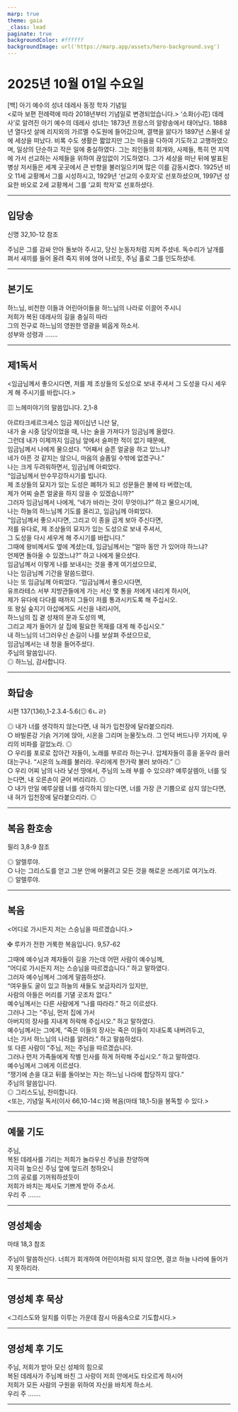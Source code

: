 ```yaml
---
marp: true
theme: gaia
_class: lead
paginate: true
backgroundColor: #ffffff
backgroundImage: url('https://marp.app/assets/hero-background.svg')
---
```


# 2025년 10월 01일 수요일

[백] 아기 예수의 성녀 데레사 동정 학자 기념일  
<로마 보편 전례력에 따라 2018년부터 기념일로 변경되었습니다.>
‘소화(小花) 데레사’로 알려진 아기 예수의 데레사 성녀는 1873년 프랑스의 알랑송에서 태어났다. 1888년 열다섯 살에 리지외의 가르멜 수도원에 들어갔으며, 결핵을 앓다가 1897년 스물네 살에 세상을 떠났다. 비록 수도 생활은 짧았지만 그는 마음을 다하여 기도하고 고행하였으며, 일상의 단순하고 작은 일에 충실하였다. 그는 죄인들의 회개와, 사제들, 특히 먼 지역에 가서 선교하는 사제들을 위하여 끊임없이 기도하였다.
그가 세상을 떠난 뒤에 발표된 병상 저서들은 세계 곳곳에서 큰 반향을 불러일으키며 많은 이를 감동시켰다. 1925년 비오 11세 교황께서 그를 시성하시고, 1929년 ‘선교의 수호자’로 선포하셨으며, 1997년 성 요한 바오로 2세 교황께서 그를 ‘교회 학자’로 선포하셨다.




---

## 입당송

신명 32,10-12 참조

주님은 그를 감싸 안아 돌보아 주시고, 당신 눈동자처럼 지켜 주셨네. 독수리가 날개를 펴서 새끼를 들어 올려 죽지 위에 얹어 나르듯, 주님 홀로 그를 인도하셨네.  
  


---

## 본기도

하느님, 비천한 이들과 어린아이들을 하느님의 나라로 이끌어 주시니  
저희가 복된 데레사의 길을 충실히 따라  
그의 전구로 하느님의 영원한 영광을 뵈옵게 하소서.  
성부와 성령과 …….  
  


---

## 제1독서

<임금님께서 좋으시다면, 저를 제 조상들의 도성으로 보내 주셔서 그 도성을 다시 세우게 해 주시기를 바랍니다.>

▥ 느헤미야기의 말씀입니다. 2,1-8

아르타크세르크세스 임금 제이십년 니산 달,  
내가 술 시중 담당이었을 때, 나는 술을 가져다가 임금님께 올렸다.  
그런데 내가 이제까지 임금님 앞에서 슬퍼한 적이 없기 때문에,  
임금님께서 나에게 물으셨다. “어째서 슬픈 얼굴을 하고 있느냐?  
네가 아픈 것 같지는 않으니, 마음의 슬픔일 수밖에 없겠구나.”  
나는 크게 두려워하면서, 임금님께 아뢰었다.  
“임금님께서 만수무강하시기를 빕니다.  
제 조상들의 묘지가 있는 도성은 폐허가 되고 성문들은 불에 타 버렸는데,  
제가 어찌 슬픈 얼굴을 하지 않을 수 있겠습니까?”  
그러자 임금님께서 나에게, “네가 바라는 것이 무엇이냐?” 하고 물으시기에,  
나는 하늘의 하느님께 기도를 올리고, 임금님께 아뢰었다.  
“임금님께서 좋으시다면, 그리고 이 종을 곱게 보아 주신다면,  
저를 유다로, 제 조상들의 묘지가 있는 도성으로 보내 주셔서,  
그 도성을 다시 세우게 해 주시기를 바랍니다.”  
그때에 왕비께서도 옆에 계셨는데, 임금님께서는 “얼마 동안 가 있어야 하느냐?  
언제면 돌아올 수 있겠느냐?” 하고 나에게 물으셨다.  
임금님께서 이렇게 나를 보내시는 것을 좋게 여기셨으므로,  
나는 임금님께 기간을 말씀드렸다.  
나는 또 임금님께 아뢰었다. “임금님께서 좋으시다면,  
유프라테스 서부 지방관들에게 가는 서신 몇 통을 저에게 내리게 하시어,  
제가 유다에 다다를 때까지 그들이 저를 통과시키도록 해 주십시오.  
또 왕실 숲지기 아삽에게도 서신을 내리시어,  
하느님의 집 곁 성채의 문과 도성의 벽,  
그리고 제가 들어가 살 집에 필요한 목재를 대게 해 주십시오.”  
내 하느님의 너그러우신 손길이 나를 보살펴 주셨으므로,  
임금님께서는 내 청을 들어주셨다.  
주님의 말씀입니다.  
◎ 하느님, 감사합니다.  
  


---

## 화답송

시편 137(136),1-2.3.4-5.6(◎ 6ㄴㄹ)

◎ 내가 너를 생각하지 않는다면, 내 혀가 입천장에 달라붙으리라.  
○ 바빌론강 기슭 거기에 앉아, 시온을 그리며 눈물짓노라. 그 언덕 버드나무 가지에, 우리의 비파를 걸었노라. ◎  
○ 우리를 포로로 잡아간 자들이, 노래를 부르라 하는구나. 압제자들이 흥을 돋우라 을러대는구나. “시온의 노래를 불러라. 우리에게 한가락 불러 보아라.” ◎  
○ 우리 어찌 남의 나라 낯선 땅에서, 주님의 노래 부를 수 있으랴? 예루살렘아, 너를 잊는다면, 내 오른손이 굳어 버리리라. ◎  
○ 내가 만일 예루살렘 너를 생각하지 않는다면, 너를 가장 큰 기쁨으로 삼지 않는다면, 내 혀가 입천장에 달라붙으리라. ◎  
  


---

## 복음 환호송

필리 3,8-9 참조

◎ 알렐루야.  
○ 나는 그리스도를 얻고 그분 안에 머물려고 모든 것을 해로운 쓰레기로 여기노라.  
◎ 알렐루야.  
  


---

## 복음

<어디로 가시든지 저는 스승님을 따르겠습니다.>

✠ 루카가 전한 거룩한 복음입니다. 9,57-62

그때에 예수님과 제자들이 길을 가는데 어떤 사람이 예수님께,  
“어디로 가시든지 저는 스승님을 따르겠습니다.” 하고 말하였다.  
그러자 예수님께서 그에게 말씀하셨다.  
“여우들도 굴이 있고 하늘의 새들도 보금자리가 있지만,  
사람의 아들은 머리를 기댈 곳조차 없다.”  
예수님께서는 다른 사람에게 “나를 따라라.” 하고 이르셨다.  
그러나 그는 “주님, 먼저 집에 가서  
아버지의 장사를 지내게 허락해 주십시오.” 하고 말하였다.  
예수님께서는 그에게, “죽은 이들의 장사는 죽은 이들이 지내도록 내버려두고,  
너는 가서 하느님의 나라를 알려라.” 하고 말씀하셨다.  
또 다른 사람이 “주님, 저는 주님을 따르겠습니다.  
그러나 먼저 가족들에게 작별 인사를 하게 허락해 주십시오.” 하고 말하였다.  
예수님께서 그에게 이르셨다.  
“쟁기에 손을 대고 뒤를 돌아보는 자는 하느님 나라에 합당하지 않다.”  
주님의 말씀입니다.  
◎ 그리스도님, 찬미합니다.  
<또는, 기념일 독서(이사 66,10-14ㄷ)와 복음(마태 18,1-5)을 봉독할 수 있다.>  
  


---

## 예물 기도

주님,  
복된 데레사를 기리는 저희가 놀라우신 주님을 찬양하며  
지극히 높으신 주님 앞에 엎드려 청하오니  
그의 공로를 기꺼워하셨듯이  
저희가 바치는 제사도 기쁘게 받아 주소서.  
우리 주 …….  
  


---

## 영성체송

마태 18,3 참조

주님이 말씀하신다. 너희가 회개하여 어린이처럼 되지 않으면, 결코 하늘 나라에 들어가지 못하리라.  
  


---

## 영성체 후 묵상

<그리스도와 일치를 이루는 가운데 잠시 마음속으로 기도합시다.>  


---

## 영성체 후 기도

주님, 저희가 받아 모신 성체의 힘으로  
복된 데레사가 주님께 바친 그 사랑이 저희 안에서도 타오르게 하시어  
저희가 모든 사람의 구원을 위하여 자신을 바치게 하소서.  
우리 주 …….  
  


---